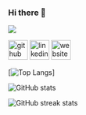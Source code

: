 ### Hi there 👋

[<img src="https://www.codewars.com/users/KorayAydemir/badges/small"/>](https://www.codewars.com/users/KorayAydemir)

[<img src='https://cdn.jsdelivr.net/npm/simple-icons@3.0.1/icons/github.svg' alt='github' height='40'>](https://github.com/KorayAydemir)  [<img src='https://cdn.jsdelivr.net/npm/simple-icons@3.0.1/icons/linkedin.svg' alt='linkedin' height='40'>](https://www.linkedin.com/in/koray-aydemir-dev/)  [<img src='https://cdn.jsdelivr.net/npm/simple-icons@3.0.1/icons/icloud.svg' alt='website' height='40'>](https://korayaydemir.dev)  

[![Top Langs](https://https://readme.stats.clickblog.space/api/top-langs/?username=KorayAydemir)]

![GitHub stats](https://github-readme-stats.vercel.app/api?username=KorayAydemir&show_icons=true&count_private=true)

![GitHub streak stats](https://streak-stats.demolab.com/?user=KorayAydemir)  


<!--
**KorayAydemir/KorayAydemir** is a ✨ _special_ ✨ repository because its `README.md` (this file) appears on your GitHub profile.

Here are some ideas to get you started:

- 🔭 I’m currently working on ...
- 🌱 I’m currently learning ...
- 👯 I’m looking to collaborate on ...
- 🤔 I’m looking for help with ...
- 💬 Ask me about ...
- 📫 How to reach me: ...
- 😄 Pronouns: ...
- ⚡ Fun fact: ...
-->
